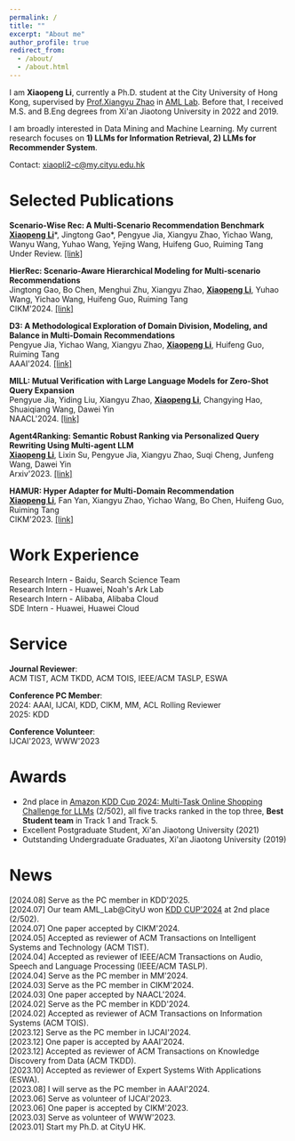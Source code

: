 ```yaml
---
permalink: /
title: ""
excerpt: "About me"
author_profile: true
redirect_from: 
  - /about/
  - /about.html
---
```


<!-- ## About Me -->

I am **Xiaopeng Li**, currently a Ph.D. student at the City University of Hong Kong, supervised by [Prof.Xiangyu Zhao](https://zhaoxyai.github.io/) in [AML Lab](https://aml-cityu.github.io/). Before that, I received M.S. and B.Eng degrees from Xi'an Jiaotong University in 2022 and 2019.  

I am broadly interested in Data Mining and Machine Learning. My current research focuses on **1) LLMs for Information Retrieval, 2) LLMs for Recommender System**.

Contact: xiaopli2-c@my.cityu.edu.hk

# Selected Publications

**Scenario-Wise Rec: A Multi-Scenario Recommendation Benchmark**\
**<ins>Xiaopeng Li</ins>**\*, Jingtong Gao\*, Pengyue Jia, Xiangyu Zhao, Yichao Wang, Wanyu Wang, Yuhao Wang, Yejing Wang, Huifeng Guo, Ruiming Tang\
Under Review. [[link]](https://github.com/Xiaopengli1/Scenario-Wise-Rec)

**HierRec: Scenario-Aware Hierarchical Modeling for Multi-scenario Recommendations** \
Jingtong Gao, Bo Chen, Menghui Zhu, Xiangyu Zhao, **<ins>Xiaopeng Li</ins>**, Yuhao Wang, Yichao Wang, Huifeng Guo, Ruiming Tang\
CIKM'2024. [[link]](https://arxiv.org/pdf/2309.02061)

**D3: A Methodological Exploration of Domain Division, Modeling, and Balance in Multi-Domain Recommendations** \
Pengyue Jia, Yichao Wang, Xiangyu Zhao, **<ins>Xiaopeng Li</ins>**, Huifeng Guo, Ruiming Tang\
AAAI'2024. [[link]](https://ojs.aaai.org/index.php/AAAI/article/view/28699)

**MILL: Mutual Verification with Large Language Models for Zero-Shot Query Expansion** \
Pengyue Jia, Yiding Liu, Xiangyu Zhao, **<ins>Xiaopeng Li</ins>**, Changying Hao, Shuaiqiang Wang, Dawei Yin \
NAACL'2024. [[link]](https://arxiv.org/abs/2310.19056)

**Agent4Ranking: Semantic Robust Ranking via Personalized Query Rewriting Using Multi-agent LLM** \
**<ins>Xiaopeng Li</ins>**, Lixin Su, Pengyue Jia, Xiangyu Zhao, Suqi Cheng, Junfeng Wang, Dawei Yin \
Arxiv'2023. [[link]](https://arxiv.org/abs/2312.15450) 

**HAMUR: Hyper Adapter for Multi-Domain Recommendation** \
**<ins>Xiaopeng Li</ins>**, Fan Yan, Xiangyu Zhao, Yichao Wang, Bo Chen, Huifeng Guo, Ruiming Tang \
CIKM'2023. [[link]](https://aclanthology.org/2023.findings-emnlp.257/)

<!-- **Geo-distributed Collaborative Clustering Method for Load Characteristic Analysis** \ -->
<!-- Jiacheng Liu, Jiang Wu, Pengyuan Liu, Zhanbo Xu, **<ins>Xiaopeng Li</ins>**, Xiaogong Guan \ -->
<!-- AEPS. [[link]](http://www.aeps-info.com/aeps/article/abstract/20210708008) -->

<!-- **Uncertainty Set Prediction of Aggregated Wind Power Generation based on Bayesian LSTM and Spatio-Temporal Analysis** \ -->
<!-- **<ins>Xiaopeng Li</ins>**, Jiang Wu, Zhanbo Xu, Kun Liu, Xiaohong Guan \ -->
<!-- CASE'2021. [[link]](https://ieeexplore.ieee.org/document/9551610) -->

# Work Experience

Research Intern - Baidu, Search Science Team\
Research Intern - Huawei, Noah's Ark Lab\
Research Intern - Alibaba, Alibaba Cloud\
SDE Intern - Huawei, Huawei Cloud

# Service

**Journal Reviewer**:\
ACM TIST, ACM TKDD, ACM TOIS, IEEE/ACM TASLP, ESWA

**Conference PC Member**:\
2024: AAAI, IJCAI, KDD, CIKM, MM, ACL Rolling Reviewer\
2025: KDD

**Conference Volunteer**:\
IJCAI'2023, WWW'2023

# Awards

* 2nd place in [Amazon KDD Cup 2024: Multi-Task Online Shopping Challenge for LLMs](https://discourse.aicrowd.com/t/announcing-the-winners-of-amazon-kdd-cup-2024/10758) (2/502), all five tracks ranked in the top three, **Best Student team** in Track 1 and Track 5.
* Excellent Postgraduate Student, Xi'an Jiaotong University (2021) 
* Outstanding Undergraduate Graduates, Xi'an Jiaotong University (2019)

# News
[2024.08] Serve as the PC member in KDD'2025.\
[2024.07] Our team AML_Lab@CityU won [KDD CUP'2024](https://discourse.aicrowd.com/t/announcing-the-winners-of-amazon-kdd-cup-2024/10758) at 2nd place (2/502).\
[2024.07] One paper accepted by CIKM'2024.\
[2024.05] Accepted as reviewer of ACM Transactions on Intelligent Systems and Technology (ACM TIST).\
[2024.04] Accepted as reviewer of IEEE/ACM Transactions on Audio, Speech and Language Processing (IEEE/ACM TASLP).\
[2024.04] Serve as the PC member in MM'2024.\
[2024.03] Serve as the PC member in CIKM'2024.\
[2024.03] One paper accepted by NAACL'2024.\
[2024.02] Serve as the PC member in KDD'2024.\
[2024.02] Accepted as reviewer of ACM Transactions on Information Systems (ACM TOIS).\
[2023.12] Serve as the PC member in IJCAI'2024.\
[2023.12] One paper is accepted by AAAI'2024.\
[2023.12] Accepted as reviewer of ACM Transactions on Knowledge Discovery from Data (ACM TKDD).\
[2023.10] Accepted as reviewer of Expert Systems With Applications (ESWA).\
[2023.08] I will serve as the PC member in AAAI'2024.\
[2023.06] Serve as volunteer of IJCAI'2023.\
[2023.06] One paper is accepted by CIKM'2023.\
[2023.03] Serve as volunteer of WWW'2023.\
[2023.01] Start my Ph.D. at CityU HK.
